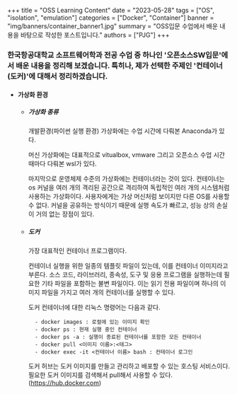 +++
title = "OSS Learning Content"
date = "2023-05-28"
tags = ["OS", "isolation", "emulation"]
categories = ["Docker", "Container"]
banner = "img/banners/container_banner1.jpg"
summary = "OSS입문 수업에서 배운 내용을 바탕으로 작성한 포스트입니다."
authors = ["PJG"]
+++

### 한국항공대학교 소프트웨어학과 전공 수업 중 하나인 '오픈소스SW입문'에서 배운 내용을 정리해 보겠습니다. 특히나, 제가 선택한 주제인 '컨테이너(도커)'에 대해서 정리하겠습니다.

- #### 가상화 환경
    - ##### 가상화 종류
        개발환경(파이썬 실행 환경) 가상화에는 수업 시간에 다뤄본 Anaconda가 있다.
        
        
        
        머신 가상화에는 대표적으로 vitualbox, vmware 그리고 오픈소스 수업 시간 때마다 다뤄본 wsl가 있다.
        
        
        
        마지막으로 운영체제 수준의 가상화에는 컨테이너라는 것이 있다. 컨테이너는 os 커널을 여러 개의 격리된 공간으로 격리하여 독립적인 여러 개의 시스템처럼 사용하는 가상화이다. 사용자에게는 가상 머신처럼 보이지만 다른 OS를 사용할 수 없다. 커널을 공유하는 방식이기 때문에 실행 속도가 빠르고, 성능 상의 손실이 거의 없는 장점이 있다.
    - ##### 도커
        가장 대표적인 컨테이너 프로그램이다.


        컨테이너 실행을 위한 일종의 템플릿 파일이 있는데, 이를 컨테이너 이미지라고 부른다. 소스 코드, 라이브러리, 종속성, 도구 및 응용 프로그램을 실행하는데 필요한 기타 파일을 포함하는 불변 파일이다. 이는 읽기 전용 파일이며 하나의 이미지 파일을 가지고 여러 개의 컨테이너를 실행할 수 있다.



        도커 컨테이너에 대한 리눅스 명령어는 다음과 같다.
            
            
            
            - docker images : 로컬에 있는 이미지 확인
            - docker ps : 현재 실행 중인 컨테이너
            - docker ps -a : 실행이 종료된 컨테이너를 포함한 모든 컨테이너
            - docker pull <이미지 이름>:<태그>
            - docker exec -it <컨테이너 이름> bash : 컨테이너 로그인



        도커 허브는 도커 이미지를 만들고 관리하고 배포할 수 있는 호스팅 서비스이다. 필요한 도커 이미지를 검색해서 pull해서 사용할 수 있다.(https://hub.docker.com)